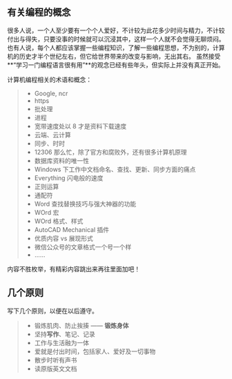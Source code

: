 
## 有关编程的概念
很多人说，一个人至少要有一个个人爱好，不计较为此花多少时间与精力，不计较付出与得失，只要没事的时候就可以沉浸其中，这样一个人就不会觉得无聊烦闷。
也有人说，每个人都应该掌握一些编程知识，了解一些编程思想，不为别的，计算机的历史才半个世纪左右，但它给世界带来的改变与影响，无出其右。
虽然接受**“学习一门编程语言很有用”**的观念已经有些年头，但实际上并没有真正开始。

计算机编程相关的术语和概念：
> * Google, ncr
> * https
> * 批处理
> * 进程
> * 宽带速度处以 8 才是资料下载速度
> * 云端、云计算
> * 同步、时时
> * 12306 那么忙，除了官方和腐败外，还有很多计算机原理
> * 数据库资料的唯一性
> * Windows 下工作中文档命名、查找、更新、同步方面的痛点
> * Everything 闪电般的速度
> * 正则运算
> * 通配符
> * Word 查找替换技巧与强大神器的功能
> * WOrd 宏
> * WOrd 格式、样式
> * AutoCAD Mechanical 插件
> * 优质内容 vs 展现形式
> * 微信公众号的文章格式一个号一个样
> * ……

内容不胜枚举，有精彩内容跳出来再往里面加吧！

## 几个原则
写下几个原则，以便在以后遵守。
> * 锻炼肌肉、防止挨揍 —— **锻炼身体**
> * 坚持**写作**、笔记、记录
> * 工作与生活融为一体
> * 爱就是付出时间，包括家人、爱好及一切事物
> * 散步时听有声书
> * 读原版英文文档


